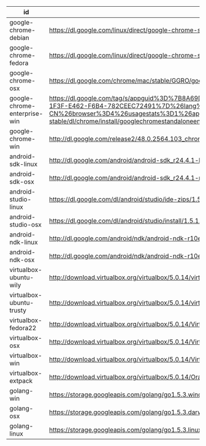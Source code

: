 id | uri | filename | md5sum
---|-----|----------|-------
google-chrome-debian | https://dl.google.com/linux/direct/google-chrome-stable_current_amd64.deb | chrome/linux/48.0.2564.103_google-chrome-stable_current_amd64.deb |
google-chrome-fedora | https://dl.google.com/linux/direct/google-chrome-stable_current_x86_64.rpm | chrome/linux/48.0.2564.103_google-chrome-stable_current_x86_64.rpm |
google-chrome-osx | https://dl.google.com/chrome/mac/stable/GGRO/googlechrome.dmg | chrome/mac/48.0.2564.103_googlechrome.dmg |
google-chrome-enterprise-win | https://dl.google.com/tag/s/appguid%3D%7B8A69D345-D564-463C-AFF1-A69D9E530F96%7D%26iid%3D%7BBF9FDEDC-1F3F-E462-F6B4-782CEEC72491%7D%26lang%3Dzh-CN%26browser%3D4%26usagestats%3D1%26appname%3DGoogle%2520Chrome%26needsadmin%3Dprefers%26ap%3Dx64-stable/dl/chrome/install/googlechromestandaloneenterprise64.msi | chrome/win/48.0.2564.103_googlechromestandaloneenterprise64.msi |
google-chrome-win | http://dl.google.com/release2/48.0.2564.103_chrome_installer_win64.exe | chrome/win/48.0.2564.103_chrome_installer_win64.exe |
android-sdk-linux | http://dl.google.com/android/android-sdk_r24.4.1-linux.tgz | |
android-sdk-osx | http://dl.google.com/android/android-sdk_r24.4.1-macosx.zip | |
android-studio-linux | https://dl.google.com/dl/android/studio/ide-zips/1.5.1.0/android-studio-ide-141.2456560-linux.zip | |
android-studio-osx | https://dl.google.com/dl/android/studio/install/1.5.1.0/android-studio-ide-141.2456560-mac.dmg | |
android-ndk-linux | http://dl.google.com/android/ndk/android-ndk-r10e-linux-x86_64.bin | |
android-ndk-osx | http://dl.google.com/android/ndk/android-ndk-r10e-darwin-x86_64.bin | |
virtualbox-ubuntu-wily | http://download.virtualbox.org/virtualbox/5.0.14/virtualbox-5.0_5.0.14-105127~Ubuntu~wily_amd64.deb | virtualbox/virtualbox-5.0_5.0.14-105127-Ubuntu-wily_amd64.deb
virtualbox-ubuntu-trusty | http://download.virtualbox.org/virtualbox/5.0.14/virtualbox-5.0_5.0.14-105127~Ubuntu~trusty_amd64.deb | virtualbox/virtualbox-5.0_5.0.14-105127-Ubuntu-trusty_amd64.deb
virtualbox-fedora22 | http://download.virtualbox.org/virtualbox/5.0.14/VirtualBox-5.0-5.0.14_105127_fedora22-1.x86_64.rpm | virtualbox/VirtualBox-5.0-5.0.14_105127_fedora22-1.x86_64.rpm
virtualbox-osx | http://download.virtualbox.org/virtualbox/5.0.14/VirtualBox-5.0.14-105127-OSX.dmg | virtualbox/VirtualBox-5.0.14-105127-OSX.dmg
virtualbox-win | http://download.virtualbox.org/virtualbox/5.0.14/VirtualBox-5.0.14-105127-Win.exe | virtualbox/VirtualBox-5.0.14-105127-Win.exe
virtualbox-extpack | http://download.virtualbox.org/virtualbox/5.0.14/Oracle_VM_VirtualBox_Extension_Pack-5.0.14-105127.vbox-extpack | virtualbox/Oracle_VM_VirtualBox_Extension_Pack-5.0.14-105127.vbox-extpack
golang-win | https://storage.googleapis.com/golang/go1.5.3.windows-amd64.msi | |
golang-osx | https://storage.googleapis.com/golang/go1.5.3.darwin-amd64.pkg | |
golang-linux | https://storage.googleapis.com/golang/go1.5.3.linux-amd64.tar.gz | |
